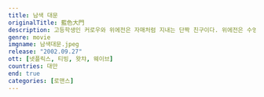 ```yaml
---
title: 남색 대문
originalTitle: 藍色大門
description: 고등학생인 커로우와 위에전은 자매처럼 지내는 단짝 친구이다. 위에전은 수영부의 장스하오를 좋아하지만 용기가 없어 그 앞에 나서지 못하고, 커로우에게 부탁해 자신의 러브레터를 대신 전달하게 한다. 그러나 위에전은 러브레터 속에 보내는 사람의 이름을 커로우라고 적게 되고, 편지를 받아든 장스하오는 커로우가 자신을 좋아한다고 오해하게 되면서 세 사람 사이의 감정은 복잡해져가는데...
genre: movie
imgname: 남색대문.jpeg
release: "2002.09.27"
ott: [넷플릭스, 티빙, 왓챠, 웨이브]
countries: 대만
end: true
categories: [로맨스]
---
```

